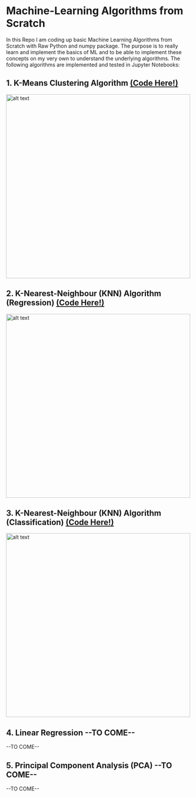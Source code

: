 # Machine-Learning Algorithms from Scratch
 In this Repo I am coding up basic Machine Learning Algorithms from Scratch with Raw Python and numpy package. The purpose is to really learn and implement the basics of ML and to be able to implement these concepts on my very own to understand the underlying algorithms.
 The following algorithms are implemented and tested in Jupyter Notebooks:

## 1. K-Means Clustering Algorithm [(Code Here!)](1--K-Means-Clustering/K_Means.ipynb)
<img src="https://www.researchgate.net/profile/Abul-Beg/publication/278710586/figure/fig1/AS:669009133436937@1536515615317/Pseudo-code-of-the-Lloyds-K-Means-algorithm-K-Means-is-a-simple-algorithm-that-has.png" alt="alt text" width="500">

## 2. K-Nearest-Neighbour (KNN) Algorithm (Regression) [(Code Here!)](2--KNN-Regression/KNN_Regression.ipynb)
<img src="https://i.ytimg.com/vi/kbadomx9DIg/maxresdefault.jpg" alt="alt text" width="500">

## 3. K-Nearest-Neighbour (KNN) Algorithm (Classification) [(Code Here!)](3--KNN-Classification/KNN_Classification.ipynb)
<img src="https://www.researchgate.net/profile/Jung-Keun-Hyun/publication/260397165/figure/fig7/AS:214259620421658@1428094882662/Pseudocode-for-KNN-classification.png" alt="alt text" width="500">

## 4. Linear Regression --TO COME--
--TO COME--

## 5. Principal Component Analysis (PCA) --TO COME--
--TO COME--

